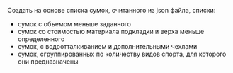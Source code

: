 Создать на основе списка сумок, считанного из json файла, списки:

- сумок с объемом меньше заданного
- сумок со стоимостью материала подкладки и верха меньше определенного
- сумок, с водоотталкиванием и дополнительными чехлами
- сумок, сгруппированных по количеству видов спорта, для которого они предназначены
